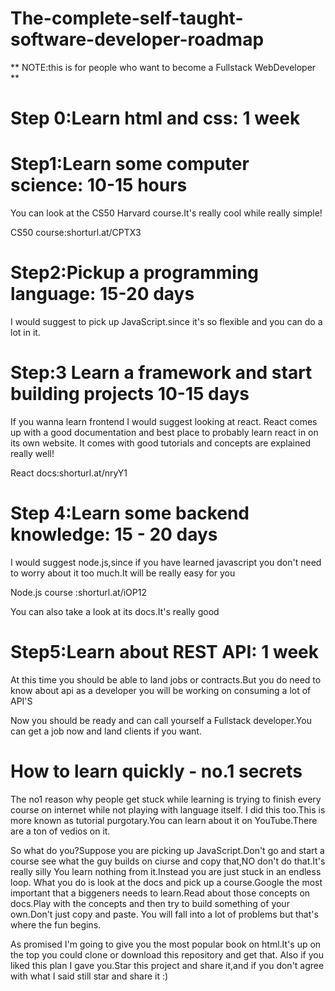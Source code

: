 # The-complete-self-taught-software-developer-roadmap
** NOTE:this is for people who want to become a Fullstack WebDeveloper **

# Step 0:Learn html and css: 1 week

# Step1:Learn some computer science: 10-15 hours

You can look at the CS50 Harvard course.It's really cool while really simple!

CS50 course:shorturl.at/CPTX3

# Step2:Pickup a programming language: 15-20 days

I would suggest to pick up JavaScript.since it's so flexible and you can do a lot in it.

# Step:3 Learn a framework and start building projects 10-15 days

If you wanna learn frontend I would suggest looking at react.
React comes up with a good documentation and best place to probably learn react in on its own website.
It comes with good tutorials and concepts are explained really well!


React docs:shorturl.at/nryY1

# Step 4:Learn some backend knowledge: 15 - 20 days

I would suggest node.js,since if you have learned javascript you don't need to worry about it too much.It will be really easy for you

Node.js course :shorturl.at/iOP12

You can also take a look at its docs.It's really good


# Step5:Learn about REST API: 1 week

At this time you should be able to land jobs or contracts.But you do need to know about api as a developer you will be working on consuming a lot of API'S


Now you should be ready and can call yourself a Fullstack developer.You can get a job now and land clients if you want.



# How to learn quickly - no.1 secrets

The no1 reason why people get stuck while learning is trying to finish every course on internet while not playing with language itself.
I did this too.This is more known as tutorial purgotary.You can learn about it on YouTube.There are a ton of vedios on it.

So what do you?Suppose you are picking up JavaScript.Don't go and start a course see what the guy builds on ciurse and copy that,NO don't do that.It's really silly You learn nothing from it.Instead you are just stuck in an endless loop.
What you do is look at the docs and pick up a course.Google the most important that a biggeners needs to learn.Read about those concepts on docs.Play with the concepts and then try to build something of your own.Don't just copy and paste.
You will fall into a lot of problems but that's where the fun begins.

As promised I'm going to give you the most popular book on html.It's up on the top you could clone or download this repository and get that.
Also if you liked this plan I gave you.Star this project and share it,and if you don't agree with what I said still star and share it :)
